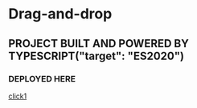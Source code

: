 # Drag-and-drop

## PROJECT BUILT AND POWERED BY TYPESCRIPT("target": "ES2020")

### DEPLOYED HERE

[click1](https://drag-and-drop-coral.vercel.app/)